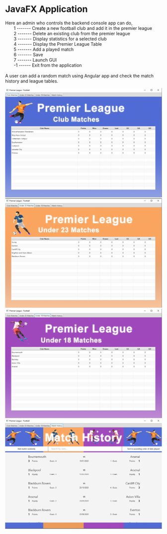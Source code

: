 # JavaFX Application

Here an admin who controls the backend console app can do,</br>
&nbsp;&nbsp;&nbsp;&nbsp;&nbsp;&nbsp; 1  ------- Create a new football club and add it in the premier league </br>
&nbsp;&nbsp;&nbsp;&nbsp;&nbsp;&nbsp; 2  ------- Delete an existing club from the premier league </br>
&nbsp;&nbsp;&nbsp;&nbsp;&nbsp;&nbsp; 3  ------- Display statistics for a selected club </br>
&nbsp;&nbsp;&nbsp;&nbsp;&nbsp;&nbsp; 4  ------- Display the Premier League Table </br>
&nbsp;&nbsp;&nbsp;&nbsp;&nbsp;&nbsp; 5  ------- Add a played match </br>
&nbsp;&nbsp;&nbsp;&nbsp;&nbsp;&nbsp; 6  ------- Save </br>
&nbsp;&nbsp;&nbsp;&nbsp;&nbsp;&nbsp; 7  ------- Launch GUI </br>
&nbsp;&nbsp;&nbsp;&nbsp;&nbsp;&nbsp; -1  ------ Exit from the application </br>
         </br>
A user can add a random match using Angular app and check the match history and league tables.

![club_teams_screenshot](ss/club-teams.png?raw=true "Club Teams Page")
![university_teams_screenshot](ss/uni-teams.png?raw=true "University Teams Page")
![school_teams_screenshot](ss/school-teams.png?raw=true "School Teams Page")
![history_screenshot](ss/history.png?raw=true "history Page")
